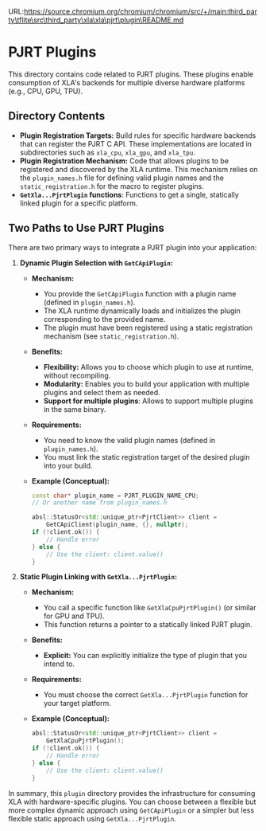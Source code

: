 URL:https://source.chromium.org/chromium/chromium/src/+/main:third_party\tflite\src\third_party\xla\xla\pjrt\plugin\README.md
# PJRT Plugins

This directory contains code related to PJRT plugins. These plugins enable
consumption of XLA's backends for multiple diverse hardware platforms (e.g.,
CPU, GPU, TPU).

## Directory Contents

*   **Plugin Registration Targets:** Build rules for specific hardware backends
    that can register the PJRT C API. These implementations are located in
    subdirectories such as `xla_cpu`, `xla_gpu`, and `xla_tpu`.
*   **Plugin Registration Mechanism:** Code that allows plugins to be registered
    and discovered by the XLA runtime. This mechanism relies on the
    `plugin_names.h` file for defining valid plugin names and the
    `static_registration.h` for the macro to register plugins.
*   **`GetXla...PjrtPlugin` functions**: Functions to get a single, statically
    linked plugin for a specific platform.

## Two Paths to Use PJRT Plugins

There are two primary ways to integrate a PJRT plugin into your application:

1.  **Dynamic Plugin Selection with `GetCApiPlugin`:**

    *   **Mechanism:**
        *   You provide the `GetCApiPlugin` function with a plugin name (defined
            in `plugin_names.h`).
        *   The XLA runtime dynamically loads and initializes the plugin
            corresponding to the provided name.
        *   The plugin must have been registered using a static registration
            mechanism (see `static_registration.h`).
    *   **Benefits:**
        *   **Flexibility:** Allows you to choose which plugin to use at
            runtime, without recompiling.
        *   **Modularity:** Enables you to build your application with multiple
            plugins and select them as needed.
        *   **Support for multiple plugins**: Allows to support multiple plugins
            in the same binary.
    *   **Requirements:**
        *   You need to know the valid plugin names (defined in
            `plugin_names.h`).
        *   You must link the static registration target of the desired plugin
            into your build.
    *   **Example (Conceptual):**

        ```c++
        const char* plugin_name = PJRT_PLUGIN_NAME_CPU;
        // Or another name from plugin_names.h

        absl::StatusOr<std::unique_ptr<PjrtClient>> client =
            GetCApiClient(plugin_name, {}, nullptr);
        if (!client.ok()) {
            // Handle error
        } else {
            // Use the client: client.value()
        }
        ```

2.  **Static Plugin Linking with `GetXla...PjrtPlugin`:**

    *   **Mechanism:**
        *   You call a specific function like `GetXlaCpuPjrtPlugin()` (or
            similar for GPU and TPU).
        *   This function returns a pointer to a statically linked PJRT plugin.
    *   **Benefits:**
        * **Explicit:** You can explicitly initialize the type of plugin that
            you intend to.
    *   **Requirements:**
        *   You must choose the correct `GetXla...PjrtPlugin` function for your
            target platform.
    *   **Example (Conceptual):**

        ```c++
        absl::StatusOr<std::unique_ptr<PjrtClient>> client =
            GetXlaCpuPjrtPlugin();
        if (!client.ok()) {
            // Handle error
        } else {
            // Use the client: client.value()
        }
        ```

In summary, this `plugin` directory provides the infrastructure for consuming
XLA with hardware-specific plugins. You can choose between a flexible but more
complex dynamic approach using `GetCApiPlugin` or a simpler but less flexible
static approach using `GetXla...PjrtPlugin`.
